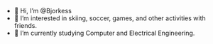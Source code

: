 - 👋 Hi, I’m @Bjorkess
- 👀 I’m interested in skiing, soccer, games, and other activities with friends.
- 🌱 I’m currently studying Computer and Electrical Engineering.

<!---
Bjorkess/Bjorkess is a ✨ special ✨ repository because its `README.md` (this file) appears on your GitHub profile.
You can click the Preview link to take a look at your changes.
--->

